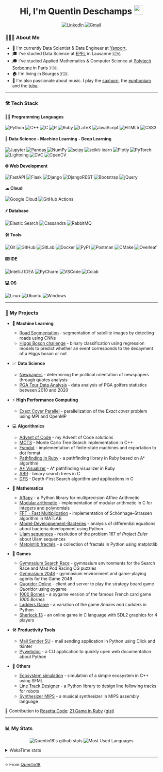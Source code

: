 <h1 align="center">Hi, I'm Quentin Deschamps <img src = "https://raw.githubusercontent.com/MartinHeinz/MartinHeinz/master/wave.gif" width = 30></h1>

<p align="center">
    <a target="_blank" href="https://www.linkedin.com/in/quentin-deschamps18/">
        <img alt="LinkedIn" src="https://img.shields.io/badge/LinkedIn-0077B5?style=for-the-badge&logo=linkedin&logoColor=white"/>
    </a>
    <a target="_blank" href="mailto:quentindeschamps18@gmail.com">
        <img alt="Gmail" src="https://img.shields.io/badge/Gmail-D14836?style=for-the-badge&logo=gmail&logoColor=white" />
    </a>
</p>

<!-- Badges: https://github.com/alexandresanlim/Badges4-README.md-Profile -->

### 👨🏻‍💻 About Me

- 💼 I'm currently Data Scientist & Data Engineer at [Yanport](https://www.yanport.com/).
- 🎓 I've studied Data Science at [EPFL](https://www.epfl.ch/fr/) in Lausanne 🇨🇭.
- 🎓 I've studied Applied Mathematics & Computer Science at [Polytech Sorbonne](https://www.polytech.sorbonne-universite.fr) in Paris 🇫🇷.
- 🏠 I'm living in Bourges 🇫🇷.
- 🎵 I'm also passionate about music. I play the [saxhorn](https://en.wikipedia.org/wiki/Saxhorn), the [euphonium](https://en.wikipedia.org/wiki/Euphonium) and the [tuba](https://en.wikipedia.org/wiki/Tuba).

---

### 🛠 Tech Stack

#### 👩‍💻 Programming Languages

<p>
    <img alt="Python" src="https://img.shields.io/badge/Python-FFD43B?style=for-the-badge&logo=python&logoColor=blue"/>
    <img alt="C++" src="https://img.shields.io/badge/C%2B%2B-00599C?style=for-the-badge&logo=c%2B%2B&logoColor=white"/>
    <img alt="C" src="https://img.shields.io/badge/C-00599C?style=for-the-badge&logo=c&logoColor=white"/>
    <img alt="R" src="https://img.shields.io/badge/R-276DC3?style=for-the-badge&logo=r&logoColor=white"/>
    <img alt="Ruby" src="https://img.shields.io/badge/Ruby-CC342D?style=for-the-badge&logo=ruby&logoColor=white"/>
    <img alt="LaTeX" src="https://img.shields.io/badge/LaTeX-47A141?style=for-the-badge&logo=LaTeX&logoColor=white"/>
    <img alt="JavaScript" src="https://img.shields.io/badge/JavaScript-323330?style=for-the-badge&logo=javascript&logoColor=F7DF1E"/>
    <img alt="HTML5" src="https://img.shields.io/badge/HTML5-E34F26?style=for-the-badge&logo=html5&logoColor=white"/>
    <img alt="CSS3" src="https://img.shields.io/badge/CSS3-1572B6?style=for-the-badge&logo=css3&logoColor=white"/>
</p>

#### 🤖 Data Science - Machine Learning - Deep Learning

<p>
    <img alt="Jupyter" src="https://img.shields.io/badge/Jupyter-F37626.svg?&style=for-the-badge&logo=Jupyter&logoColor=white" />
    <img alt="Pandas" src="https://img.shields.io/badge/Pandas-2C2D72?style=for-the-badge&logo=pandas&logoColor=white" />
    <img alt="NumPy" src="https://img.shields.io/badge/Numpy-777BB4?style=for-the-badge&logo=numpy&logoColor=white" />
    <img alt="scipy" src="https://img.shields.io/badge/SciPy-654FF0?style=for-the-badge&logo=SciPy&logoColor=white" />
    <img alt="scikit-learn" src="https://img.shields.io/badge/scikit_learn-F7931E?style=for-the-badge&logo=scikit-learn&logoColor=white" />
    <img alt="Plotly" src="https://img.shields.io/badge/Plotly-239120?style=for-the-badge&logo=plotly&logoColor=white" />
    <img alt="PyTorch" src="https://img.shields.io/badge/PyTorch-EE4C2C?style=for-the-badge&logo=pytorch&logoColor=white" />
    <img alt="Lightning" src="https://img.shields.io/badge/Lightning-792DE4?style=for-the-badge&logo=lightning&logoColor=white" />
    <img alt="DVC" src="https://img.shields.io/badge/DVC-945DD6?style=for-the-badge&logo=dvc&logoColor=white" />
    <img alt="OpenCV" src="https://img.shields.io/badge/OpenCV-27338e?style=for-the-badge&logo=OpenCV&logoColor=white" />
</p>

#### 🌐 Web Development

<p>
    <img alt="FastAPI" src="https://img.shields.io/badge/fastapi-109989?style=for-the-badge&logo=FASTAPI&logoColor=white"/>
    <img alt="Flask" src="https://img.shields.io/badge/Flask-000000?style=for-the-badge&logo=flask&logoColor=white"/>
    <img alt="Django" src="https://img.shields.io/badge/Django-092E20?style=for-the-badge&logo=django&logoColor=green"/>
    <img alt="DjangoREST" src="https://img.shields.io/badge/django%20rest-ff1709?style=for-the-badge&logo=django&logoColor=white"/>
    <img alt="Bootstrap" src="https://img.shields.io/badge/Bootstrap-563D7C?style=for-the-badge&logo=bootstrap&logoColor=white"/>
    <img alt="jQuery" src="https://img.shields.io/badge/jQuery-0769AD?style=for-the-badge&logo=jquery&logoColor=white"/>
</p>

#### ☁ Cloud

<p>
    <img alt="Google Cloud" src="https://img.shields.io/badge/Google_Cloud-4285F4?style=for-the-badge&logo=google-cloud&logoColor=white" />
    <img alt="GitHub Actions" src="https://img.shields.io/badge/GitHub_Actions-2088FF?style=for-the-badge&logo=github-actions&logoColor=white" />
</p>

#### ⚡️ Database

<p>
    <img alt="Elastic Search" src="https://img.shields.io/badge/Elastic_Search-005571?style=for-the-badge&logo=elasticsearch&logoColor=white">
    <img alt="Cassandra" src="https://img.shields.io/badge/Cassandra-1287B1?style=for-the-badge&logo=apache%20cassandra&logoColor=white">
    <img alt="RabbitMQ" src="https://img.shields.io/badge/rabbitmq-%23FF6600.svg?&style=for-the-badge&logo=rabbitmq&logoColor=white">
</p>

#### 🛠️ Tools

<p>
    <img alt="Git" src="https://img.shields.io/badge/GIT-E44C30?style=for-the-badge&logo=git&logoColor=white"/>
    <img alt="GitHub" src="https://img.shields.io/badge/GitHub-100000?style=for-the-badge&logo=github&logoColor=white"/>
    <img alt="GitLab" src="https://img.shields.io/badge/GitLab-330F63?style=for-the-badge&logo=gitlab&logoColor=white"/>
    <img alt="Docker" src="https://img.shields.io/badge/Docker-2CA5E0?style=for-the-badge&logo=docker&logoColor=white" />
    <img alt="PyPI" src="https://img.shields.io/badge/pypi-3775A9?style=for-the-badge&logo=pypi&logoColor=white" />
    <img alt="Postman" src="https://img.shields.io/badge/Postman-FF6C37?style=for-the-badge&logo=Postman&logoColor=white" />
    <img alt="CMake" src="https://img.shields.io/badge/CMake-064F8C?style=for-the-badge&logo=cmake&logoColor=white" />
    <img alt="Overleaf" src="https://img.shields.io/badge/Overleaf-47A141?style=for-the-badge&logo=Overleaf&logoColor=white" />
</p>

#### ⌨️ IDE

<p>
    <img alt="IntelliJ IDEA" src="https://img.shields.io/badge/IntelliJ_IDEA-000000.svg?style=for-the-badge&logo=intellij-idea&logoColor=white"/>
    <img alt="PyCharm" src="https://img.shields.io/badge/PyCharm-000000.svg?&style=for-the-badge&logo=PyCharm&logoColor=white"/>
    <img alt="VSCode" src="https://img.shields.io/badge/VSCode-0078D4?style=for-the-badge&logo=visual%20studio%20code&logoColor=white"/>
    <img alt="Colab" src="https://img.shields.io/badge/Colab-F9AB00?style=for-the-badge&logo=googlecolab&color=525252"/>
</p>

#### 💻 OS

<p>
    <img alt="Linux" src="https://img.shields.io/badge/Linux-FCC624?style=for-the-badge&logo=linux&logoColor=black" />
    <img alt="Ubuntu" src="https://img.shields.io/badge/Ubuntu-E95420?style=for-the-badge&logo=ubuntu&logoColor=white"/>
    <img alt="Windows" src="https://img.shields.io/badge/Windows-0078D6?style=for-the-badge&logo=windows&logoColor=white"/>
</p>

---

### 🚀 My Projects

- 🤖 **Machine Learning**

    * [Road Segmentation](https://github.com/Quentin18/road-segmentation) - segmentation of satellite images by detecting roads using CNNs
    * [Higgs Boson challenge](https://github.com/Quentin18/higgs-boson-challenge) - binary classification using regression models to predict whether an event corresponds to the decayment of a Higgs boson or not

- 📈 **Data Science**

    * [Newpapers](https://quentin18.github.io/newspapers/) - determining the political orientation of newspapers through quotes analysis
    * [PGA Tour Data Analysis](https://quentin18.github.io/pga-tour/) - data analysis of PGA golfers statistics between 2010 and 2020

- ⚡ **High Performance Computing**

    * [Exact Cover Parallel](https://github.com/Quentin18/exact-cover-parallel) - parallelization of the *Exact cover* problem using MPI and OpenMP

- 💻 **Algorithmics**

  * [Advent of Code](https://github.com/Quentin18/advent-of-code) - my Advent of Code solutions
  * [MCTS](https://github.com/Quentin18/mcts-cpp) - Monte Carlo Tree Search implementation in C++
  * [Fsmdot](https://github.com/Quentin18/fsmdot) - implementation of finite-state machines and exportation to dot format
  * [Pathfinding in Ruby](https://github.com/Quentin18/pathfinding.rb) - a pathfinding library in Ruby based on A* algorithm
  * [A* Visualizer](https://github.com/Quentin18/astar-visualizer) - A* pathfinding visualizer in Ruby
  * [ABR](https://github.com/Quentin18/ABR) - binary search trees in C
  * [DFS](https://github.com/Quentin18/DFS) - Depth-First Search algorithm and applications in C

- 🔢 **Mathematics**

    * [Affapy](https://gitlab.lip6.fr/hilaire/affapy) - a Python library for multiprecision Affine Arithmetic
    * [Modular arithmetic](https://github.com/Quentin18/modular-arithmetic) - implementation of modular arithmetic in C for integers and polynomials
    * [FFT - Fast Multiplication](https://github.com/Quentin18/fft-fast-multiplication) - implementation of Schönhage–Strassen algorithm in MATLAB
    * [Model-Developpement-Bacteries](https://github.com/Quentin18/Model-Developpement-Bacteries) - analysis of differential equations about bacteria development using Python
    * [Ulam sequences](https://github.com/Quentin18/ulam-sequences) - resolution of the problem 167 of *Project Euler* about Ulam sequences
    * [Matplotlib fractals](https://github.com/Quentin18/Matplotlib-fractals) - a collection of fractals in Python using matplotlib

- 🎲 **Games**

  * [Gymnasium Search Race](https://github.com/Quentin18/gymnasium-search-race) - gymnasium environments for the Search Race and Mad Pod Racing CG puzzles
  * [Gymnasium 2048](https://github.com/Quentin18/gymnasium-2048) - gymnasium environment and game-playing agents for the Game 2048
  * [Quoridor Online](https://github.com/Quentin18/Quoridor-Online) - client and server to play the strategy board game *Quoridor* using pygame
  * [1000 Bornes](https://github.com/Quentin18/1000-Bornes) - a pygame version of the famous French card game *1000 Bornes*
  * [Ladders Game](https://github.com/Quentin18/Ladders-Game) - a variation of the game *Snakes and Ladders* in Python
  * [Sherlock 13](https://github.com/Quentin18/Sherlock13) - an online game in C language with SDL2 graphics for 4 players

- 🛠 **Productivity Tools**

    * [Mail Sender SU](https://github.com/Quentin18/Mail-Sender-Sorbonne-Universite) - mail sending application in Python using Click and tkinter
    * [Pywebdoc](https://github.com/Quentin18/pywebdoc) - a CLI application to quickly open web documentation about Python

- 📌 **Others**

    * [Ecosystem simulation](https://github.com/Quentin18/ecosystem) - simulation of a simple ecosystem in C++ using SFML
    * [Line Track Designer](https://github.com/Quentin18/Line-Track-Designer) - a Python library to design line following tracks for robots
    * [Synthesizer MIPS](https://github.com/Quentin18/Synthesizer-MIPS) - a musical synthesizer in MIPS assembly language

🔗 Contribution to [Rosetta Code](http://rosettacode.org/wiki/Rosetta_Code): [21 Game in Ruby](http://rosettacode.org/wiki/21_Game#Ruby) ([gist](https://gist.github.com/Quentin18/095ad051a84028c7ca65762c07730ef8))

---

### 📊 My Stats

<!-- https://github.com/anuraghazra/github-readme-stats -->

<p align = "center">
    <img src="https://github-readme-stats.vercel.app/api?username=Quentin18&hide=prs&include_all_commits=true&show_icons=true&theme=radical" alt="Quentin18's github stats" />
    <img src="https://github-readme-stats.vercel.app/api/top-langs/?username=Quentin18&hide=html,css,scss,javascript,eC,jupyter%20notebook&layout=compact&theme=radical" alt="Most Used Languages" />
</p>

<details>
<summary>WakaTime stats</summary>

![Waka Readme](https://github.com/Quentin18/Quentin18/workflows/Waka%20Readme/badge.svg)

<!--START_SECTION:waka-->
![Code Time](http://img.shields.io/badge/Code%20Time-6%2C191%20hrs%2015%20mins-blue)

![Lines of code](https://img.shields.io/badge/From%20Hello%20World%20I%27ve%20Written-5.8%20million%20lines%20of%20code-blue)

**🐱 My GitHub Data** 

> 📦 634.9 kB Used in GitHub's Storage 
 > 
> 🏆 582 Contributions in the Year 2025
 > 
> 💼 Opted to Hire
 > 
> 📜 35 Public Repositories 
 > 
> 🔑 26 Private Repositories 
 > 
**I'm an Early 🐤** 

```text
🌞 Morning                3151 commits        ████████░░░░░░░░░░░░░░░░░   32.84 % 
🌆 Daytime                4321 commits        ███████████░░░░░░░░░░░░░░   45.03 % 
🌃 Evening                1409 commits        ████░░░░░░░░░░░░░░░░░░░░░   14.68 % 
🌙 Night                  715 commits         ██░░░░░░░░░░░░░░░░░░░░░░░   07.45 % 
```
📅 **I'm Most Productive on Friday** 

```text
Monday                   1591 commits        ████░░░░░░░░░░░░░░░░░░░░░   16.58 % 
Tuesday                  1434 commits        ████░░░░░░░░░░░░░░░░░░░░░   14.94 % 
Wednesday                1499 commits        ████░░░░░░░░░░░░░░░░░░░░░   15.62 % 
Thursday                 1354 commits        ████░░░░░░░░░░░░░░░░░░░░░   14.11 % 
Friday                   2215 commits        ██████░░░░░░░░░░░░░░░░░░░   23.08 % 
Saturday                 859 commits         ██░░░░░░░░░░░░░░░░░░░░░░░   08.95 % 
Sunday                   644 commits         ██░░░░░░░░░░░░░░░░░░░░░░░   06.71 % 
```


📊 **This Week I Spent My Time On** 

```text
🕑︎ Time Zone: Europe/Paris

💬 Programming Languages: 
Jupyter                  12 hrs 12 mins      ███████████░░░░░░░░░░░░░░   43.10 % 
Python                   9 hrs 19 mins       ████████░░░░░░░░░░░░░░░░░   32.88 % 
Java                     4 hrs 3 mins        ████░░░░░░░░░░░░░░░░░░░░░   14.30 % 
YAML                     39 mins             █░░░░░░░░░░░░░░░░░░░░░░░░   02.32 % 
Markdown                 19 mins             ░░░░░░░░░░░░░░░░░░░░░░░░░   01.16 % 

🔥 Editors: 
IntelliJ IDEA            28 hrs 20 mins      █████████████████████████   100.00 % 

💻 Operating System: 
Linux                    28 hrs 20 mins      █████████████████████████   100.00 % 
```

**I Mostly Code in Python** 

```text
Python                   29 repos            █████████░░░░░░░░░░░░░░░░   34.94 % 
C++                      13 repos            ████░░░░░░░░░░░░░░░░░░░░░   15.66 % 
Jupyter Notebook         9 repos             ███░░░░░░░░░░░░░░░░░░░░░░   10.84 % 
Kotlin                   1 repo              ░░░░░░░░░░░░░░░░░░░░░░░░░   01.20 % 
Tcl                      1 repo              ░░░░░░░░░░░░░░░░░░░░░░░░░   01.20 % 
```




 Last Updated on 12/09/2025 02:07:25 UTC
<!--END_SECTION:waka-->

</details>

---
⭐️ From [Quentin18](https://github.com/Quentin18)

